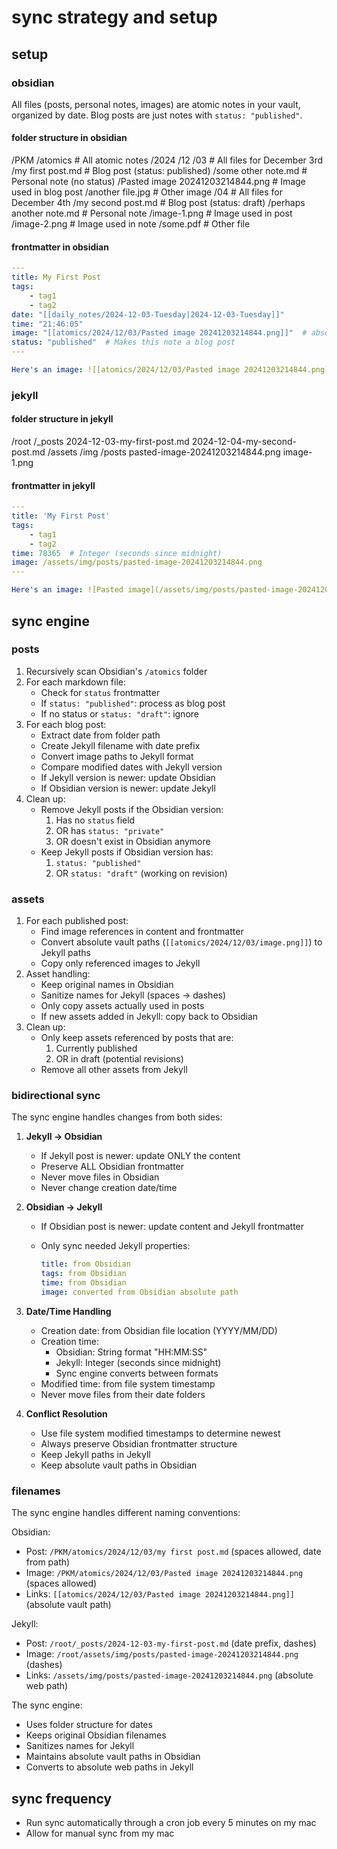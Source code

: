 # sync strategy and setup

## setup

### obsidian

All files (posts, personal notes, images) are atomic notes in your vault, organized by date. Blog posts are just notes with `status: "published"`.

#### folder structure in obsidian

/PKM
    /atomics                    # All atomic notes
        /2024
            /12
                /03            # All files for December 3rd
                    /my first post.md              # Blog post (status: published)
                    /some other note.md            # Personal note (no status)
                    /Pasted image 20241203214844.png  # Image used in blog post
                    /another file.jpg              # Other image
                /04            # All files for December 4th
                    /my second post.md             # Blog post (status: draft)
                    /perhaps another note.md       # Personal note
                    /image-1.png                   # Image used in post
                    /image-2.png                   # Image used in note
                    /some.pdf                      # Other file

#### frontmatter in obsidian

```yaml
---
title: My First Post
tags:
    - tag1
    - tag2
date: "[[daily_notes/2024-12-03-Tuesday|2024-12-03-Tuesday]]"
time: "21:46:05"
image: "[[atomics/2024/12/03/Pasted image 20241203214844.png]]"  # absolute vault path
status: "published"  # Makes this note a blog post
---

Here's an image: ![[atomics/2024/12/03/Pasted image 20241203214844.png]]
```

### jekyll

#### folder structure in jekyll

/root
    /_posts
        2024-12-03-my-first-post.md
        2024-12-04-my-second-post.md
    /assets
        /img
            /posts
                pasted-image-20241203214844.png
                image-1.png

#### frontmatter in jekyll

```yaml
---
title: 'My First Post'
tags:
    - tag1
    - tag2
time: 78365  # Integer (seconds since midnight)
image: /assets/img/posts/pasted-image-20241203214844.png
---

Here's an image: ![Pasted image](/assets/img/posts/pasted-image-20241203214844.png)
```

## sync engine

### posts

1. Recursively scan Obsidian's `/atomics` folder
2. For each markdown file:
   - Check for `status` frontmatter
   - If `status: "published"`: process as blog post
   - If no status or `status: "draft"`: ignore
3. For each blog post:
   - Extract date from folder path
   - Create Jekyll filename with date prefix
   - Convert image paths to Jekyll format
   - Compare modified dates with Jekyll version
   - If Jekyll version is newer: update Obsidian
   - If Obsidian version is newer: update Jekyll
4. Clean up:
   - Remove Jekyll posts if the Obsidian version:
     1. Has no `status` field
     2. OR has `status: "private"`
     3. OR doesn't exist in Obsidian anymore
   - Keep Jekyll posts if Obsidian version has:
     1. `status: "published"`
     2. OR `status: "draft"` (working on revision)

### assets

1. For each published post:
   - Find image references in content and frontmatter
   - Convert absolute vault paths (`[[atomics/2024/12/03/image.png]]`) to Jekyll paths
   - Copy only referenced images to Jekyll
2. Asset handling:
   - Keep original names in Obsidian
   - Sanitize names for Jekyll (spaces → dashes)
   - Only copy assets actually used in posts
   - If new assets added in Jekyll: copy back to Obsidian
3. Clean up:
   - Only keep assets referenced by posts that are:
     1. Currently published
     2. OR in draft (potential revisions)
   - Remove all other assets from Jekyll

### bidirectional sync

The sync engine handles changes from both sides:

1. **Jekyll → Obsidian**
   - If Jekyll post is newer: update ONLY the content
   - Preserve ALL Obsidian frontmatter
   - Never move files in Obsidian
   - Never change creation date/time

2. **Obsidian → Jekyll**
   - If Obsidian post is newer: update content and Jekyll frontmatter
   - Only sync needed Jekyll properties:

     ```yaml
     title: from Obsidian
     tags: from Obsidian
     time: from Obsidian
     image: converted from Obsidian absolute path
     ```

3. **Date/Time Handling**
   - Creation date: from Obsidian file location (YYYY/MM/DD)
   - Creation time:
     - Obsidian: String format "HH:MM:SS"
     - Jekyll: Integer (seconds since midnight)
     - Sync engine converts between formats
   - Modified time: from file system timestamp
   - Never move files from their date folders

4. **Conflict Resolution**
   - Use file system modified timestamps to determine newest
   - Always preserve Obsidian frontmatter structure
   - Keep Jekyll paths in Jekyll
   - Keep absolute vault paths in Obsidian

### filenames

The sync engine handles different naming conventions:

Obsidian:

- Post: `/PKM/atomics/2024/12/03/my first post.md`  (spaces allowed, date from path)
- Image: `/PKM/atomics/2024/12/03/Pasted image 20241203214844.png`  (spaces allowed)
- Links: `[[atomics/2024/12/03/Pasted image 20241203214844.png]]`  (absolute vault path)

Jekyll:

- Post: `/root/_posts/2024-12-03-my-first-post.md`  (date prefix, dashes)
- Image: `/root/assets/img/posts/pasted-image-20241203214844.png`  (dashes)
- Links: `/assets/img/posts/pasted-image-20241203214844.png`  (absolute web path)

The sync engine:

- Uses folder structure for dates
- Keeps original Obsidian filenames
- Sanitizes names for Jekyll
- Maintains absolute vault paths in Obsidian
- Converts to absolute web paths in Jekyll

## sync frequency

- Run sync automatically through a cron job every 5 minutes on my mac
- Allow for manual sync from my mac
